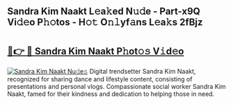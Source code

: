 ## Sandra Kim Naakt L𝚎a𝚔ed N𝚞𝚍e - Part-x9Q Vi𝚍𝚎o P𝚑𝚘tos - H𝚘𝚝 O𝚗𝚕yf𝚊ns L𝚎a𝚔s 2fBjz

# <h2><a href="http://kf24ys.oniu.top/?m=Sandra+Kim+Naakt">🔗👉 🔴 Sandra Kim Naakt P𝚑ot𝚘𝚜 V𝚒d𝚎o</a></h2>

[![Sandra Kim Naakt Nu𝚍e𝚜](https://i.imgur.com/0qMVB7G.gif)](http://kf24ys.oniu.top/?m=Sandra+Kim+Naakt)
Digital trendsetter Sandra Kim Naakt, recognized for sharing dance and lifestyle content, consisting of presentations and personal vlogs. Compassionate social worker Sandra Kim Naakt, famed for their kindness and dedication to helping those in need.  
